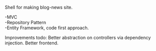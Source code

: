 Shell for making blog-news site.

-MVC    
-Repository Pattern   
-Entity Framework, code first approach.   

Improvements todo: Better abstraction on controllers via dependency injection. Better frontend.
